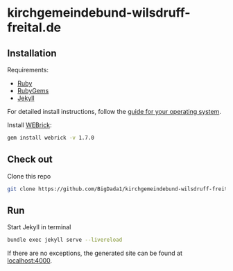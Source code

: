 # kirchgemeindebund-wilsdruff-freital.de

## Installation

Requirements:
- [Ruby](https://www.ruby-lang.org/en/downloads/)
- [RubyGems](https://rubygems.org/pages/download)
- [Jekyll](https://jekyllrb.com/)

For detailed install instructions, follow the [guide for your operating system](https://jekyllrb.com/docs/installation/#guides).

Install [WEBrick](https://rubygems.org/gems/webrick/versions/1.7.0):
```bash
gem install webrick -v 1.7.0
```

## Check out

Clone this repo
```bash
git clone https://github.com/BigDada1/kirchgemeindebund-wilsdruff-freital.de.git
```

## Run

Start Jekyll in terminal
```bash
bundle exec jekyll serve --livereload
```
If there are no exceptions, the generated site can be found at [localhost:4000](http://localhost:4000).